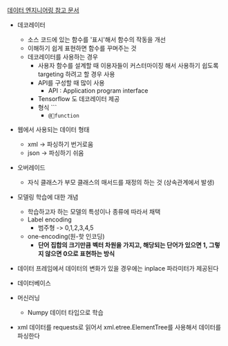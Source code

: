 [데이터 엔지니어링 참고 문서](https://drive.google.com/drive/folders/1uAorYsxa2LYQB2O_nJLIHJAyceXrpJH7)


- 데코레이터
	- 소스 코드에 있는 함수를 '표시'해서 함수의 작동을 개선
	- 이해하기 쉽게 표현하면 함수를 꾸며주는 것
	- 데코레이터를 사용하는 경우
		- 사용자 함수를 설계할 때 이용자들이 커스터마이징 해서 사용하기 쉽도록 targeting 하려고 할 경우 사용
		- API를 구성할 때 많이 사용
			- API : Application program interface
		- Tensorflow 도 데코레이터 제공
		- 형식  ```
			- ```@function```
- 웹에서 사용되는 데이터 형태
	- xml -> 파싱하기 번거로움
	- json -> 파싱하기 쉬움

- 오버레이드
	- 자식 클래스가 부모 클래스의 매서드를 재정의 하는 것 (상속관계에서 발생)

- 모델링 학습에 대한 개념
	- 학습하고자 하는 모델의 특성이나 종류에 따라서 채택
	- Label encoding
		- 범주형 -> 0,1,2,3,4,5
	- one-encoding(원-핫 인코딩)
		- **단어 집합의 크기만큼 벡터 차원을 가지고, 해당되는 단어가 있으면 1, 그렇지 않으면 0으로 표현하는 방식**

- 데이터 프레임에서 데이터의 변화가 있을 경우에는 inplace 파라미터가 제공된다
- 데이터베이스
- 머신러닝 
	- Numpy 데이터 타입으로 학습
- xml 데이터를 requests로 읽어서 xml.etree.ElementTree를 사용해서 데이터를 파싱한다

